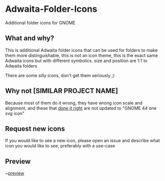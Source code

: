 # Adwaita-Folder-Icons
Additional folder icons for GNOME

## What and why?

This is additional Adwaita folder icons that can be used for folders to make them more distinguishable, this is not an icon theme, this is the exact same Adwaita icons but with different symbolics. size and position are 1:1 to Adwaita folders

There are some silly icons, don't get them seriously ;)

## Why not [SIMILAR PROJECT NAME]

Because most of them do it wrong, they have wrong icon scale and alignment, and these that [done it right](https://github.com/CleoMenezesJr/Custom-Adwaita-Folder-Icons) are not updated to "GNOME 44 one svg icon"

## Request new icons

If you would like to see a new icon, please open an issue and describe what icon you would like to see, preferably with a use-case

## Preview

~[preview](./preview.png)